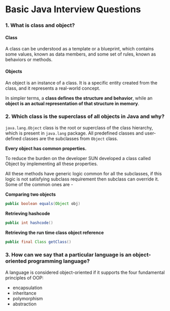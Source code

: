 # Basic Java Interview Questions

### 1. What is class and object? 

#### **Class**

A class can be understood as a template or a blueprint, which contains some values, known as data members, and some set of rules, known as behaviors or methods. 

#### **Objects**

An object is an instance of a class. It is a specific entity created from the class, and it represents a real-world concept. 

In simpler terms, a **class defines the structure and behavior**, while an **object is an actual representation of that structure in memory**.

### 2. Which class is the superclass of all objects in Java and why? 

`java.lang.Object` class is the root or superclass of the class hierarchy, which is present in `java.lang` package. All predefined classes and user-defined classes are the subclasses from `Object` class.

**Every object has common properties.**

To reduce the burden on the developer SUN developed a class called Object by implementing all these properties.

All these methods have generic logic common for all the subclasses, if this logic is not satisfying subclass requirement then subclass can override it. Some of the common ones are - 

**Comparing two objects**
```java
public boolean equals(Object obj)
```
**Retrieving hashcode**
```java
public int hashcode()
```
**Retrieving the run time class object reference**
```java
public final Class getClass()
```

###  3. How can we say that a particular language is an object-oriented programming language?

A language is considered object-oriented if it supports the four fundamental principles of OOP:

* encapsulation
* inheritance
* polymorphism
* abstraction



